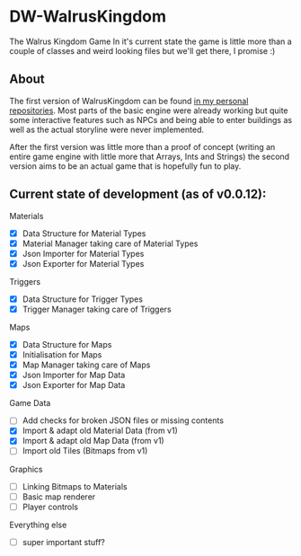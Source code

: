 # DW-WalrusKingdom
The Walrus Kingdom Game
In it's current state the game is little more than a couple of classes and weird looking files but we'll get there, I promise :)

## About
The first version of WalrusKingdom can be found [in my personal repositories](https://github.com/KaliPhobos/WalrusKingdom).
Most parts of the basic engine were already working but quite some interactive features such as NPCs and being able to enter buildings as well as the actual storyline were never implemented.

After the first version was little more than a proof of concept (writing an entire game engine with little more that Arrays, Ints and Strings) the second version aims to be an actual game that is hopefully fun to play.


## Current state of development (as of v0.0.12):

Materials
- [x] Data Structure for Material Types
- [x] Material Manager taking care of Material Types
- [x] Json Importer for Material Types
- [x] Json Exporter for Material Types

Triggers
- [x] Data Structure for Trigger Types
- [x] Trigger Manager taking care of Triggers

Maps
- [x] Data Structure for Maps
- [x] Initialisation for Maps
- [x] Map Manager taking care of Maps
- [x] Json Importer for Map Data
- [x] Json Exporter for Map Data

Game Data
- [ ] Add checks for broken JSON files or missing contents
- [x] Import & adapt old Material Data (from v1)
- [x] Import & adapt old Map Data (from v1)
- [ ] Import old Tiles (Bitmaps from v1)

Graphics
- [ ] Linking Bitmaps to Materials
- [ ] Basic map renderer
- [ ] Player controls

Everything else
- [ ] super important stuff?